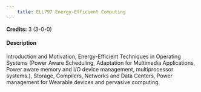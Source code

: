 ```yaml
---
    title: ELL797 Energy-Efficient Computing
---
```

**Credits:** 3 (3-0-0)



#### Description 
Introduction and Motivation, Energy-Efficient Techniques in Operating Systems (Power Aware Scheduling, Adaptation for Multimedia Applications, Power aware memory and I/O device management, multiprocessor systems.), Storage, Compilers, Networks and Data Centers, Power management for Wearable devices and pervasive computing.